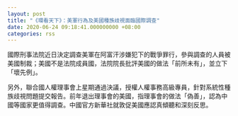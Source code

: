 ```yaml
---
layout: post
title: "《環看天下》：美軍行為及美國種族歧視面臨國際調查"
date: 2020-06-24 09:18:41.000000000 +08:00
categories: rss
---
```


國際刑事法院近日決定調查美軍在阿富汗涉嫌犯下的戰爭罪行，參與調查的人員被美國制裁；美國不是法院成員國，法院院長批評美國的做法「前所未有」，並立下「壞先例」。

另外，聯合國人權理事會上星期通過決議，授權人權事務高級專員，針對系統性種族歧視問題提交報告。前年退出理事會的美國，指理事會的做法「偽善」，認為中國等國家更值得調查。中國官方新華社就敦促美國應認真傾聽和深刻反思。
